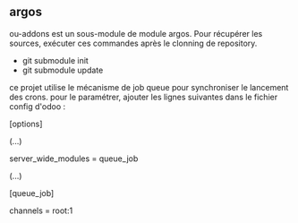 argos
-----

ou-addons est un sous-module de module argos.
Pour récupérer les sources, exécuter ces commandes après le clonning de repository.

+ git submodule init
+ git submodule update 

ce projet utilise le mécanisme de job queue pour synchroniser le lancement des crons.
pour le paramétrer, ajouter les lignes suivantes dans le fichier config d'odoo :

[options]

(...)

server_wide_modules = queue_job

(...)

[queue_job]

channels = root:1